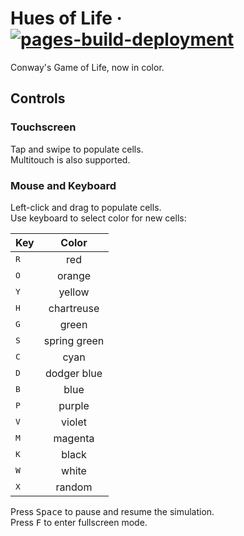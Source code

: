 # Hues of Life &middot; [![pages-build-deployment](https://github.com/twobithack/hues-of-life/actions/workflows/pages/pages-build-deployment/badge.svg)](https://twobithack.github.io/hues-of-life)

Conway's Game of Life, now in color.

## Controls

### Touchscreen

Tap and swipe to populate cells.  
Multitouch is also supported.

### Mouse and Keyboard

Left-click and drag to populate cells.  
Use keyboard to select color for new cells:

| Key          | Color        |
| ------------ | :----------: |
| <kbd>R</kbd> | red          |
| <kbd>O</kbd> | orange       |
| <kbd>Y</kbd> | yellow       |
| <kbd>H</kbd> | chartreuse   |
| <kbd>G</kbd> | green        |
| <kbd>S</kbd> | spring green |
| <kbd>C</kbd> | cyan         |
| <kbd>D</kbd> | dodger blue  |
| <kbd>B</kbd> | blue         |
| <kbd>P</kbd> | purple       |
| <kbd>V</kbd> | violet       |
| <kbd>M</kbd> | magenta      |
| <kbd>K</kbd> | black        |
| <kbd>W</kbd> | white        |
| <kbd>X</kbd> | random       |
  
Press <kbd>Space</kbd> to pause and resume the simulation.  
Press <kbd>F</kbd> to enter fullscreen mode.  